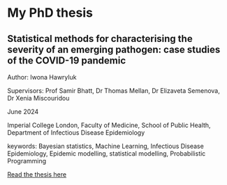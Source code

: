 # My PhD thesis

## Statistical methods for characterising the severity of an emerging pathogen: case studies of the COVID-19 pandemic

Author: Iwona Hawryluk

Supervisors: Prof Samir Bhatt, Dr Thomas Mellan, Dr Elizaveta Semenova, Dr Xenia Miscouridou

June 2024

Imperial College London, Faculty of Medicine, School of Public Health, Department of Infectious Disease Epidemiology

keywords: Bayesian statistics, Machine Learning, Infectious Disease Epidemiology, Epidemic modelling, statistical modelling, Probabilistic Programming

[Read the thesis here](https://github.com/ihawryluk/phd_thesis/blob/main/hawryluk_phd_thesis.pdf)
